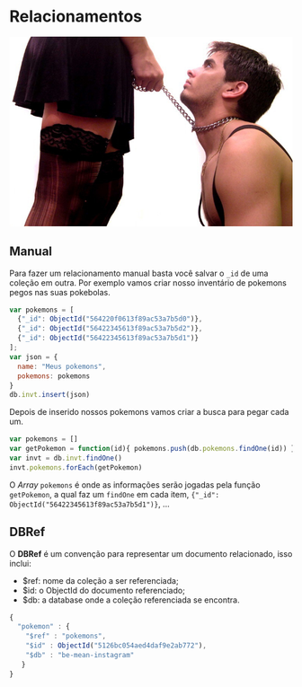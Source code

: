 # Relacionamentos

![](./../src/images/relacionamento.jpg)

## Manual

Para fazer um relacionamento manual basta você salvar o `_id` de uma coleção em outra. Por exemplo vamos criar nosso inventário de pokemons pegos nas suas pokebolas.

```js
var pokemons = [
  {"_id": ObjectId("564220f0613f89ac53a7b5d0")},
  {"_id": ObjectId("56422345613f89ac53a7b5d2")},
  {"_id": ObjectId("56422345613f89ac53a7b5d1")}
];
var json = {
  name: "Meus pokemons",
  pokemons: pokemons
}
db.invt.insert(json)
```

Depois de inserido nossos pokemons vamos criar a busca para pegar cada um.

```js
var pokemons = []
var getPokemon = function(id){ pokemons.push(db.pokemons.findOne(id)) }
var invt = db.invt.findOne()
invt.pokemons.forEach(getPokemon)
```

O *Array* `pokemons` é onde as informações serão jogadas pela função `getPokemon`, a qual faz um `findOne` em cada item, `{"_id": ObjectId("56422345613f89ac53a7b5d1")}`, ...

## DBRef

O **DBRef** é um convenção para representar um documento relacionado, isso inclui:

- $ref: nome da coleção a ser referenciada;
- $id: o ObjectId do documento referenciado;
- $db: a database onde a coleção referenciada se encontra.

```js
{
  "pokemon" : {
    "$ref" : "pokemons",
    "$id" : ObjectId("5126bc054aed4daf9e2ab772"),
    "$db" : "be-mean-instagram"
   }
}
```

